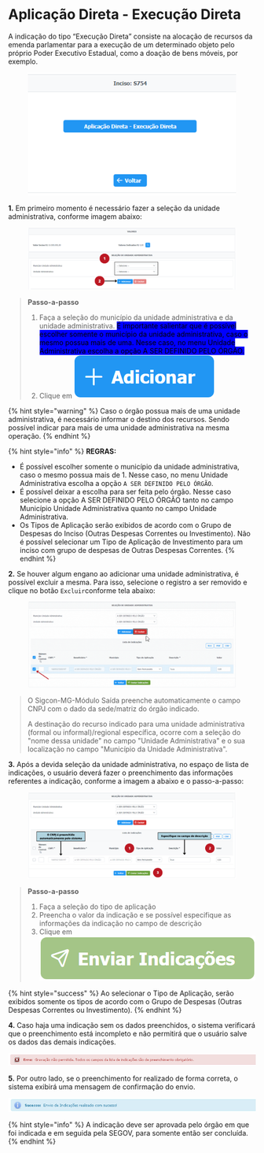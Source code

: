 # Aplicação Direta - Execução Direta

A indicação do tipo “Execução Direta” consiste na alocação de recursos da emenda parlamentar para a execução de um determinado objeto pelo próprio Poder Executivo Estadual, como a doação de bens móveis, por exemplo.

<figure><img src="../../../.gitbook/assets/image (579).png" alt=""><figcaption></figcaption></figure>

**1.** Em primeiro momento é necessário fazer a seleção da unidade administrativa, conforme imagem abaixo:

<figure><img src="../../../.gitbook/assets/Aplicação Direta - Execução Direta 1.png" alt=""><figcaption></figcaption></figure>

> **Passo-a-passo**
>
> 1. Faça a seleção do município da unidade administrativa e da unidade administrativa. <mark style="background-color:blue;">É importante salientar que é possível escolher somente o município da unidade administrativa, caso o mesmo possua mais de uma. Nesse caso, no menu Unidade Administrativa escolha a opção A SER DEFINIDO PELO ÓRGÃO.</mark>&#x20;
> 2. Clique em <img src="../../../.gitbook/assets/image (581).png" alt="" data-size="line">

{% hint style="warning" %}
Caso o órgão possua mais de uma unidade administrativa, é necessário informar o destino dos recursos. Sendo possível indicar para mais de uma unidade administrativa na mesma operação.
{% endhint %}

{% hint style="info" %}
**REGRAS:**

* É possível escolher somente o município da unidade administrativa, caso o mesmo possua mais de 1. Nesse caso, no menu Unidade Administrativa escolha a opção `A SER DEFINIDO PELO ÓRGÃO`.
* É possível deixar a escolha para ser feita pelo órgão. Nesse caso selecione a opção A SER DEFINIDO PELO ÓRGÃO tanto no campo Município Unidade Administrativa quanto no campo Unidade Administrativa.&#x20;
* Os Tipos de Aplicação serão exibidos de acordo com o Grupo de Despesas do Inciso (Outras Despesas Correntes ou Investimento). Não é possível selecionar um Tipo de Aplicação de Investimento para um inciso com grupo de despesas de Outras Despesas Correntes.
{% endhint %}

**2.** Se houver algum engano ao adicionar uma unidade administrativa, é possível excluir a mesma. Para isso, selecione o registro a ser removido e clique no botão `Excluir`conforme tela abaixo:

<figure><img src="../../../.gitbook/assets/Aplicação Direta - Execução Direta 2.gif" alt=""><figcaption></figcaption></figure>

> O Sigcon-MG-Módulo Saída preenche automaticamente o campo CNPJ com o dado da sede/matriz do órgão indicado.
>
> A destinação do recurso indicado para uma unidade administrativa (formal ou informal)/regional específica, ocorre com a seleção do "nome dessa unidade" no campo "Unidade Administrativa" e o sua localização no campo "Município da Unidade Administrativa".

**3.** Após a devida seleção da unidade administrativa, no espaço de lista de indicações, o usuário deverá fazer o preenchimento das informações referentes a indicação, conforme a imagem a abaixo e o passo-a-passo:

<figure><img src="../../../.gitbook/assets/Aplicação Direta - Execução Direta 3.png" alt=""><figcaption></figcaption></figure>

> **Passo-a-passo**
>
> 1. Faça a seleção do tipo de aplicação
> 2. Preencha o valor da indicação e se possível especifique as informações da indicação no campo de descrição
> 3. Clique em <img src="../../../.gitbook/assets/image (13) (1).png" alt="" data-size="line">

{% hint style="success" %}
Ao selecionar o Tipo de Aplicação, serão exibidos somente os tipos de acordo com o Grupo de Despesas (Outras Despesas Correntes ou Investimento).
{% endhint %}

**4.** Caso haja uma indicação sem os dados preenchidos, o sistema verificará que o preenchimento está incompleto e não permitirá que o usuário salve os dados das demais indicações.&#x20;

![](<../../../.gitbook/assets/13 (2).png>)

**5.** Por outro lado, se o preenchimento for realizado de forma correta, o sistema exibirá uma mensagem de confirmação do envio.

![](<../../../.gitbook/assets/14 (1).png>)

{% hint style="info" %}
A indicação deve ser aprovada pelo órgão em que foi indicada e em seguida pela SEGOV, para somente então ser concluída.
{% endhint %}

